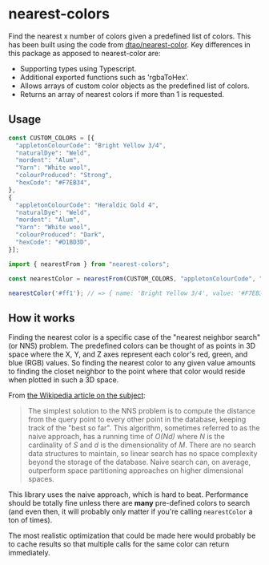 # nearest-colors

Find the nearest x number of colors given a predefined list of colors. This has been built using the code from [dtao/nearest-color](https://github.com/dtao/nearest-color). 
Key differences in this package as apposed to nearest-color are:
* Supporting types using Typescript.
* Additional exported functions such as 'rgbaToHex'.
* Allows arrays of custom color objects as the predefined list of colors.
* Returns an array of nearest colors if more than 1 is requested.

## Usage

```javascript
const CUSTOM_COLORS = [{
  "appletonColourCode": "Bright Yellow 3/4",
  "naturalDye": "Weld",
  "mordent": "Alum",
  "Yarn": "White wool",
  "colourProduced": "Strong",
  "hexCode": "#F7EB34",
},
{
  "appletonColourCode": "Heraldic Gold 4",
  "naturalDye": "Weld",
  "mordent": "Alum",
  "Yarn": "White wool",
  "colourProduced": "Dark",
  "hexCode": "#D1BD3D",
}];

import { nearestFrom } from "nearest-colors";

const nearestColor = nearestFrom(CUSTOM_COLORS, "appletonColourCode", "hexCode");

nearestColor('#ff1'); // => { name: 'Bright Yellow 3/4', value: '#F7EB34', rgb: { r: 247, g: 235, b: 52 }, distance: 41.09744517606904 }
```

## How it works

Finding the nearest color is a specific case of the "nearest neighbor search" (or NNS) problem. The predefined colors can be thought of as points in 3D space where the X, Y, and Z axes represent each color's red, green, and blue (RGB) values. So finding the nearest color to any given value amounts to finding the closet neighbor to the point where that color would reside when plotted in such a 3D space.

From [the Wikipedia article on the subject](http://en.wikipedia.org/wiki/Nearest_neighbor_search):

> The simplest solution to the NNS problem is to compute the distance from the query point 
> to every other point in the database, keeping track of the "best so far". This algorithm, 
> sometimes referred to as the naive approach, has a running time of *O(Nd)* where *N* is 
> the cardinality of *S* and *d* is the dimensionality of *M*. There are no search data 
> structures to maintain, so linear search has no space complexity beyond the storage of the 
> database. Naive search can, on average, outperform space partitioning approaches on higher 
> dimensional spaces.

This library uses the naive approach, which is hard to beat. Performance should be totally fine unless there are **many** pre-defined colors to search (and even then, it will probably only matter if you're calling `nearestColor` a ton of times).

The most realistic optimization that could be made here would probably be to cache results so that multiple calls for the same color can return immediately.
